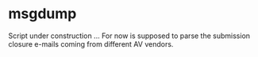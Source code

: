 # msgdump
Script under construction ... For now is supposed to parse the submission closure e-mails coming from different AV vendors.
